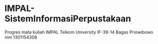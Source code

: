 # IMPAL-SistemInformasiPerpustakaan
Progres mata kuliah IMPAL Telkom University IF-39-14 Bagas Priowibowo nim 1301154308
